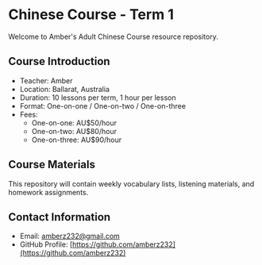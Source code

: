 # Chinese Course - Term 1

Welcome to Amber's Adult Chinese Course resource repository.

## Course Introduction

- Teacher: Amber  
- Location: Ballarat, Australia  
- Duration: 10 lessons per term, 1 hour per lesson  
- Format: One-on-one / One-on-two / One-on-three  
- Fees:  
  - One-on-one: AU$50/hour  
  - One-on-two: AU$80/hour  
  - One-on-three: AU$90/hour  

## Course Materials

This repository will contain weekly vocabulary lists, listening materials, and homework assignments.

## Contact Information

- Email: amberz232@gmail.com  
- GitHub Profile: [https://github.com/amberz232](https://github.com/amberz232)
